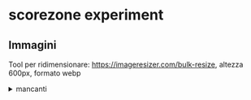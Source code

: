 # scorezone experiment


## Immagini

Tool per ridimensionare: https://imageresizer.com/bulk-resize, altezza 600px, formato webp

<details>
  <summary>mancanti</summary>
<table class="table table-striped table-bordered">
  <thead>
    <tr>
      <th>id sfida</th>
      <th>tipo immagine</th>
    </tr>
  </thead>
  <tbody>
    <tr>
      <td>102</td>
      <td>cover</td>
    </tr>
    <tr>
      <td>103</td>
      <td>cover</td>
    </tr>
    <tr>
      <td>105</td>
      <td>cover</td>
    </tr>
    <tr>
      <td>115</td>
      <td>cover</td>
    </tr>
    <tr>
      <td>12</td>
      <td>cover</td>
    </tr>
    <tr>
      <td>120</td>
      <td>cover</td>
    </tr>
    <tr>
      <td>123</td>
      <td>cover</td>
    </tr>
    <tr>
      <td>125</td>
      <td>cover</td>
    </tr>
    <tr>
      <td>127</td>
      <td>cover</td>
    </tr>
    <tr>
      <td>130</td>
      <td>cover</td>
    </tr>
    <tr>
      <td>138</td>
      <td>cover</td>
    </tr>
    <tr>
      <td>139</td>
      <td>cover</td>
    </tr>
    <tr>
      <td>143</td>
      <td>cover</td>
    </tr>
    <tr>
      <td>153</td>
      <td>cover</td>
    </tr>
    <tr>
      <td>155</td>
      <td>cover</td>
    </tr>
    <tr>
      <td>162</td>
      <td>cover</td>
    </tr>
    <tr>
      <td>165</td>
      <td>cover</td>
    </tr>
    <tr>
      <td>175</td>
      <td>cover</td>
    </tr>
    <tr>
      <td>185</td>
      <td>cover</td>
    </tr>
    <tr>
      <td>32</td>
      <td>cover</td>
    </tr>
    <tr>
      <td>38</td>
      <td>cover</td>
    </tr>
    <tr>
      <td>40</td>
      <td>screen</td>
    </tr>
    <tr>
      <td>47</td>
      <td>cover</td>
    </tr>
    <tr>
      <td>51</td>
      <td>cover</td>
    </tr>
    <tr>
      <td>52</td>
      <td>cover</td>
    </tr>
    <tr>
      <td>53</td>
      <td>cover</td>
    </tr>
    <tr>
      <td>54</td>
      <td>cover</td>
    </tr>
    <tr>
      <td>55</td>
      <td>cover</td>
    </tr>
    <tr>
      <td>56</td>
      <td>cover</td>
    </tr>
    <tr>
      <td>57</td>
      <td>cover</td>
    </tr>
    <tr>
      <td>58</td>
      <td>cover</td>
    </tr>
    <tr>
      <td>59</td>
      <td>cover</td>
    </tr>
    <tr>
      <td>60</td>
      <td>cover</td>
    </tr>
    <tr>
      <td>61</td>
      <td>cover</td>
    </tr>
    <tr>
      <td>62</td>
      <td>cover</td>
    </tr>
    <tr>
      <td>63</td>
      <td>cover</td>
    </tr>
    <tr>
      <td>64</td>
      <td>cover</td>
    </tr>
    <tr>
      <td>65</td>
      <td>cover</td>
    </tr>
    <tr>
      <td>66</td>
      <td>cover</td>
    </tr>
    <tr>
      <td>67</td>
      <td>cover</td>
    </tr>
    <tr>
      <td>68</td>
      <td>cover</td>
    </tr>
    <tr>
      <td>69</td>
      <td>cover</td>
    </tr>
    <tr>
      <td>70</td>
      <td>cover</td>
    </tr>
    <tr>
      <td>71</td>
      <td>cover</td>
    </tr>
    <tr>
      <td>72</td>
      <td>cover</td>
    </tr>
    <tr>
      <td>73</td>
      <td>cover</td>
    </tr>
    <tr>
      <td>74</td>
      <td>cover</td>
    </tr>
    <tr>
      <td>75</td>
      <td>cover</td>
    </tr>
    <tr>
      <td>76</td>
      <td>cover</td>
    </tr>
    <tr>
      <td>77</td>
      <td>cover</td>
    </tr>
    <tr>
      <td>78</td>
      <td>cover</td>
    </tr>
    <tr>
      <td>79</td>
      <td>cover</td>
    </tr>
    <tr>
      <td>80</td>
      <td>cover</td>
    </tr>
    <tr>
      <td>81</td>
      <td>cover</td>
    </tr>
    <tr>
      <td>82</td>
      <td>cover</td>
    </tr>
    <tr>
      <td>83</td>
      <td>cover</td>
    </tr>
    <tr>
      <td>84</td>
      <td>cover</td>
    </tr>
    <tr>
      <td>85</td>
      <td>cover</td>
    </tr>
    <tr>
      <td>86</td>
      <td>cover</td>
    </tr>
    <tr>
      <td>87</td>
      <td>screen</td>
    </tr>
    <tr>
      <td>88</td>
      <td>cover</td>
    </tr>
    <tr>
      <td>89</td>
      <td>cover</td>
    </tr>
    <tr>
      <td>90</td>
      <td>cover</td>
    </tr>
    <tr>
      <td>91</td>
      <td>cover</td>
    </tr>
    <tr>
      <td>92</td>
      <td>cover</td>
    </tr>
    <tr>
      <td>93</td>
      <td>cover</td>
    </tr>
    <tr>
      <td>94</td>
      <td>cover</td>
    </tr>
    <tr>
      <td>96</td>
      <td>cover</td>
    </tr>
  </tbody>
</table>

</details>
